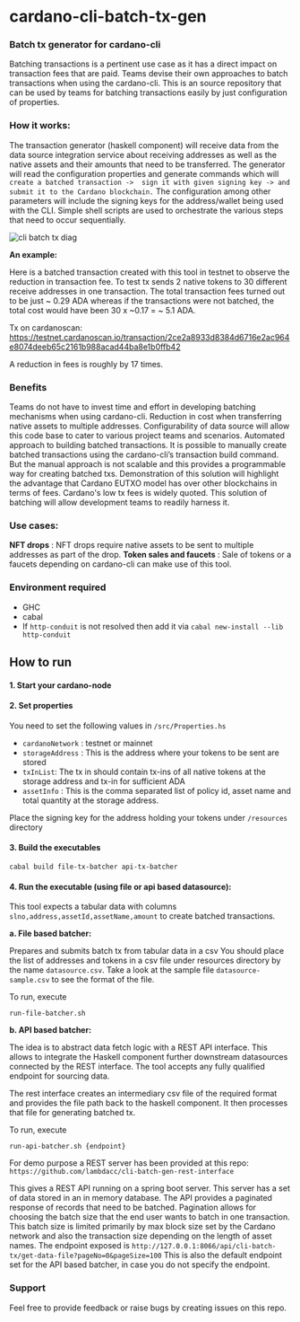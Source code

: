 # cardano-cli-batch-tx-gen
### Batch tx generator for cardano-cli

Batching transactions is a pertinent use case as it has a direct impact on transaction fees that are paid. Teams devise their own approaches to batch transactions when using the cardano-cli. This is an source repository that can be used by teams for batching transactions easily by just configuration of properties.

### How it works:
The transaction generator (haskell component) will receive data from the data source integration service about receiving addresses as well as the native assets and their amounts that need to be transferred.
The generator will read the configuration properties and generate commands which will 
`create a batched transaction ->  sign it with given signing key -> and submit it to the Cardano blockchain.`
The configuration among other parameters will include the signing keys for the address/wallet being used with the CLI. 
Simple shell scripts are used to orchestrate the various steps that need to occur sequentially.

![cli batch tx diag ](https://user-images.githubusercontent.com/5955141/176225197-c2cb7e26-5cdc-467e-a348-2fb0fb1aee3d.jpg)



**An example:**

Here is a batched transaction created with this tool in testnet to observe the reduction in transaction fee. To test tx sends 2 native tokens to 30 different receive addresses in one transaction. The total transaction fees turned out to be just ~ 0.29 ADA whereas if the transactions were not batched, the total cost would have been 30 x ~0.17 = ~ 5.1 ADA. 

Tx on cardanoscan: https://testnet.cardanoscan.io/transaction/2ce2a8933d8384d6716e2ac964e8074deeb65c2161b988acad44ba8e1b0ffb42

A reduction in fees is roughly by 17 times.

### Benefits

Teams do not have to invest time and effort in developing batching mechanisms when using cardano-cli.
Reduction in cost when transferring native assets to multiple addresses. 
Configurability of data source will allow this code base to cater to various project teams and scenarios.
Automated approach to building batched transactions. It is possible to manually create batched transactions using the cardano-cli’s transaction build command. But the manual approach is not scalable and this provides a programmable way for creating batched txs.
Demonstration of this solution will highlight the advantage that Cardano EUTXO model has over other blockchains in terms of fees. Cardano's low tx fees is widely quoted. This solution of batching will allow development teams to readily harness it.

### Use cases:
**NFT drops** : NFT drops require native assets to be sent to multiple addresses as part of the drop. 
**Token sales and faucets** : Sale of tokens or a faucets depending on cardano-cli can make use of this tool.

### Environment required
- GHC
- cabal
- If `http-conduit` is not resolved then add it via 
`cabal new-install --lib http-conduit`

## How to run


#### 1. Start your cardano-node

#### 2. Set properties

You need to set the following values in `/src/Properties.hs`

- `cardanoNetwork` : testnet or mainnet
- `storageAddress` : This is the address where your tokens to be sent are stored
- `txInList`: The tx in should contain tx-ins of all native tokens at the storage address and tx-in for sufficient ADA
- `assetInfo` : This is the comma separated list of policy id, asset name and total quantity at the storage address. 

Place the signing key for the address holding your tokens under `/resources` directory


#### 3. Build the executables
```
cabal build file-tx-batcher api-tx-batcher
```

#### 4. Run the executable (using file or api based datasource):

This tool expects a tabular data with columns `slno,address,assetId,assetName,amount` to create batched transactions.


 **a. File based batcher:**

Prepares and submits batch tx from tabular data in a csv
You should place the list of addresses and tokens in a csv file under resources directory by the name `datasource.csv`.
Take a look at the sample file `datasource-sample.csv` to see the format of the file.

To run, execute
```
run-file-batcher.sh
```


 **b. API based batcher:**

The idea is to abstract data fetch logic with a REST API interface. This allows to integrate the Haskell component further downstream datasources connected by the REST interface. The tool accepts any fully qualified endpoint for sourcing data. 

The rest interface creates an intermediary csv file of the required format and provides the file path back to the haskell component. It then processes that file for generating batched tx. 

To run, execute
```
run-api-batcher.sh {endpoint}
```

For demo purpose a REST server has been provided at this repo:
`https://github.com/lambdacc/cli-batch-gen-rest-interface`

This gives a REST API running on a spring boot server. This server has a set of data stored in an in memory database. The API provides a paginated response of records that need to be batched. Pagination allows for choosing the batch size that the end user wants to batch in one transaction. This batch size is limited primarily by max block size set by the Cardano network and also the transaction size depending on the length of asset names. The endpoint exposed is 
`http://127.0.0.1:8066/api/cli-batch-tx/get-data-file?pageNo=0&pageSize=100`
This is also the default endpoint set for the API based batcher, in case you do not specify the endpoint.

### Support
Feel free to provide feedback or raise bugs by creating issues on this repo. 
